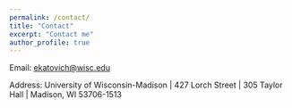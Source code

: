```yaml
---
permalink: /contact/
title: "Contact"
excerpt: "Contact me"
author_profile: true
---
```


Email: ekatovich@wisc.edu

Address: University of Wisconsin-Madison |
427 Lorch Street |
305 Taylor Hall |
Madison, WI 53706-1513

